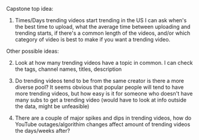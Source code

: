 Capstone top idea:

1) Times/Days trending videos start trending in the US
I can ask when's the best time to upload, what the average time between uploading and trending starts, if there's a common length of the videos, and/or which category of video is best to make if you want a trending video.


Other possible ideas:

2) Look at how many trending videos have a topic in common. I can check the tags, channel names, titles, description

3) Do trending videos tend to be from the same creator is there a more diverse pool? It seems obvious that popular people will tend to have more trending videos, but how easy is it for someone who doesn't have many subs to get a trending video (would have to look at info outside the data, might be unfeasible)

4) There are a couple of major spikes and dips in trending videos, how do YouTube outages/algorithim changes affect amount of trending videos the days/weeks after?